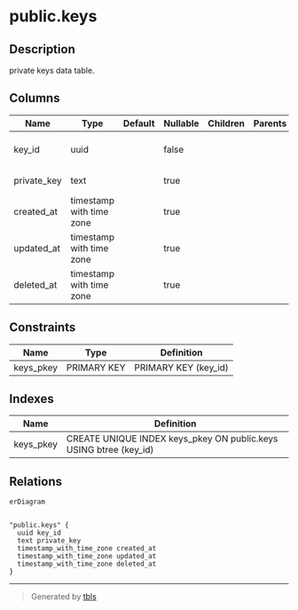 # public.keys

## Description

private keys data table.

## Columns

| Name        | Type                     | Default | Nullable | Children | Parents | Comment                  |
| ----------- | ------------------------ | ------- | -------- | -------- | ------- | ------------------------ |
| key_id      | uuid                     |         | false    |          |         | private key id(UUID v7). |
| private_key | text                     |         | true     |          |         | ssh private key.         |
| created_at  | timestamp with time zone |         | true     |          |         | timestamp.               |
| updated_at  | timestamp with time zone |         | true     |          |         | timestamp.               |
| deleted_at  | timestamp with time zone |         | true     |          |         | timestamp.               |

## Constraints

| Name      | Type        | Definition           |
| --------- | ----------- | -------------------- |
| keys_pkey | PRIMARY KEY | PRIMARY KEY (key_id) |

## Indexes

| Name      | Definition                                                        |
| --------- | ----------------------------------------------------------------- |
| keys_pkey | CREATE UNIQUE INDEX keys_pkey ON public.keys USING btree (key_id) |

## Relations

```mermaid
erDiagram


"public.keys" {
  uuid key_id
  text private_key
  timestamp_with_time_zone created_at
  timestamp_with_time_zone updated_at
  timestamp_with_time_zone deleted_at
}
```

---

> Generated by [tbls](https://github.com/k1LoW/tbls)
